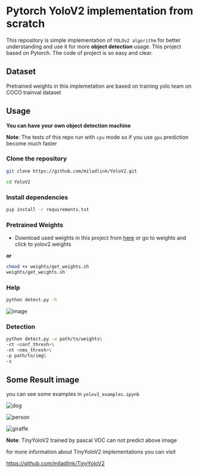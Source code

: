 # Pytorch YoloV2 implementation from scratch


This repository is simple implementation of `YOLOv2 algorithm` for better understanding and use it for more **object detection** usage. This project based on Pytorch. The code of project is so easy and clear.

## Dataset

Pretrained weights in this implemetation are based on training yolo team on COCO trainval dataset

## Usage

**You can have your own object detection machine**

**Note**: The tests of this repo run with `cpu` mode so if you use `gpu` prediction become much faster

### Clone the repository

```bash
git clone https://github.com/miladlink/YoloV2.git

cd YoloV2
```

### Install dependencies

```bash
pip install -r requirements.txt
```

### Pretrained Weights

* Download used weights in this project from [here](https://pjreddie.com/media/files/yolov2.weights) or go to weights and click to yolov2.weights

**or**

```bash
chmod +x weights/get_weights.sh
weights/get_weights.sh
```

### Help

```bash
python detect.py -h
```

![image](https://user-images.githubusercontent.com/81680367/145953199-0addc1c0-d63d-4462-890d-10f6a9a8c8e4.png)

### Detection

```bash
python detect.py -w path/to/weights\
-ct <conf_thresh>\
-nt <nms_thresh>\
-p path/to/img\
-s
```

## Some Result image

you can see some examples in `yolov2_examples.ipynb`

![dog](https://user-images.githubusercontent.com/81680367/145892095-2e804947-7fd7-436b-b907-f08f14e3b6e6.jpg)

![person](https://user-images.githubusercontent.com/81680367/146009270-38b256f2-5b66-491d-933c-6a92eceb71f9.jpg)

![giraffe](https://user-images.githubusercontent.com/81680367/145892114-45386e1f-5923-40b0-a6c7-7d330fe1d099.jpg)

**Note**: TinyYoloV2 trained by pascal VOC can not predict above image

for more information about TinyYoloV2 implementations you can visit

https://github.com/miladlink/TinyYoloV2